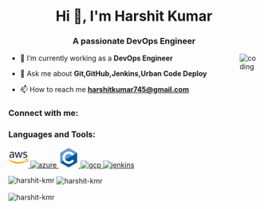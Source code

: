 <h1 align="center">Hi 👋, I'm Harshit Kumar</h1>
<h3 align="center">A passionate DevOps Engineer</h3>

<img align="right" alt="coding" width="40" src="[https://user-images.githubusercontent.com/55389276/140866485-8fb1c876-9a8f-4d6a-98dc-08c4981eaf70.gif](https://cdni.iconscout.com/illustration/premium/thumb/devops-4500541-3804452.png)">


- 🔭 I’m currently working as a **DevOps Engineer**

- 💬 Ask me about **Git,GitHub,Jenkins,Urban Code Deploy**

- 📫 How to reach me **harshitkumar745@gmail.com**

<h3 align="left">Connect with me:</h3>
<p align="left">
</p>

<h3 align="left">Languages and Tools:</h3>
<p align="left"> <a href="https://aws.amazon.com" target="_blank" rel="noreferrer"> <img src="https://raw.githubusercontent.com/devicons/devicon/master/icons/amazonwebservices/amazonwebservices-original-wordmark.svg" alt="aws" width="40" height="40"/> </a> <a href="https://azure.microsoft.com/en-in/" target="_blank" rel="noreferrer"> <img src="https://www.vectorlogo.zone/logos/microsoft_azure/microsoft_azure-icon.svg" alt="azure" width="40" height="40"/> </a> <a href="https://www.cprogramming.com/" target="_blank" rel="noreferrer"> <img src="https://raw.githubusercontent.com/devicons/devicon/master/icons/c/c-original.svg" alt="c" width="40" height="40"/> </a> <a href="https://cloud.google.com" target="_blank" rel="noreferrer"> <img src="https://www.vectorlogo.zone/logos/google_cloud/google_cloud-icon.svg" alt="gcp" width="40" height="40"/> </a> <a href="https://www.jenkins.io" target="_blank" rel="noreferrer"> <img src="https://www.vectorlogo.zone/logos/jenkins/jenkins-icon.svg" alt="jenkins" width="40" height="40"/> </a> </p>

<p><img align="left" src="https://github-readme-stats.vercel.app/api/top-langs?username=harshit-kmr&show_icons=true&locale=en&layout=compact" alt="harshit-kmr" /></p>

<p>&nbsp;<img align="center" src="https://github-readme-stats.vercel.app/api?username=harshit-kmr&show_icons=true&locale=en" alt="harshit-kmr" /></p>

<p><img align="center" src="https://github-readme-streak-stats.herokuapp.com/?user=harshit-kmr&" alt="harshit-kmr" /></p>

